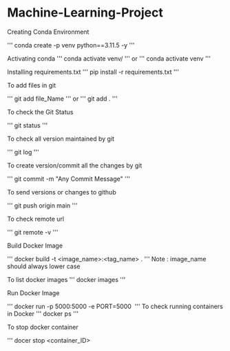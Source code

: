 # Machine-Learning-Project



Creating Conda Environment

'''
conda create -p venv python==3.11.5 -y
'''

Activating conda
'''
conda activate venv/ 
'''
or
'''
conda activate venv
'''

Installing requirements.txt
'''
pip install -r requirements.txt
'''


To add files in git

'''
git add file_Name
'''
or 
'''
git add .
'''

To check the Git Status

'''
git status
'''

To check all version maintained by git 

'''
git log
'''


To create version/commit all the changes by git 

'''
git commit -m "Any Commit Message"
'''

To send versions or changes to github

'''
git push origin main
'''

To check remote url

'''
git remote -v
'''


Build Docker Image

'''
docker build -t <image_name>:<tag_name> .
'''
Note : image_name should always lower case 

To list docker images 
'''
docker images
'''

Run Docker Image

'''
docker run -p 5000:5000 -e PORT=5000 <image ID>
'''
To check running containers in Docker
'''
docker ps
'''

To stop docker container

'''
docer stop <container_ID>